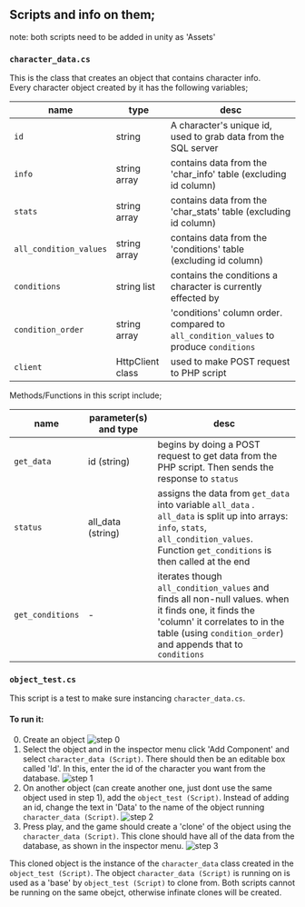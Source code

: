 ## Scripts and info on them;

note: both scripts need to be added in unity as 'Assets'

### `character_data.cs`

This is the class that creates an object that contains character info.  
Every character object created by it has the following variables;

|name|type|desc|
|---|---|---|
|`id`|string|A character's unique id, used to grab data from the SQL server|
|`info`|string array|contains data from the 'char_info' table (excluding id column)|
|`stats`|string array|contains data from the 'char_stats' table (excluding id column)|
|`all_condition_values`|string array|contains data from the 'conditions' table (excluding id column)|
|`conditions`|string list|contains the conditions a character is currently effected by|
|`condition_order`|string array|'conditions' column order. compared to `all_condition_values` to produce `conditions`|
|`client`|HttpClient class|used to make POST request to PHP script|

Methods/Functions in this script include;

|name|parameter(s) and type|desc|
|---|---|---|
|`get_data`|id (string)|begins by doing a POST request to get data from the PHP script. Then sends the response to `status`|
|`status`|all_data  (string)|assigns the data from `get_data` into variable `all_data` . `all_data` is split up into arrays: `info`, `stats`, `all_condition_values`. Function `get_conditions` is then called at the end|
|`get_conditions`|-|iterates though `all_condition_values` and finds all non-null values. when it finds one, it finds the 'column' it correlates to in the table (using `condition_order`) and appends that to `conditions`|


### `object_test.cs`

This script is a test to make sure instancing `character_data.cs`. 

#### To run it:

0.  Create an object
![step 0](https://imgur.com/HsERI9j.png)  
1.  Select the object and in the inspector menu click 'Add Component'  and select `character_data (Script)`. There should then be an editable box called 'Id'. In this, enter the id of the character you want from the database.
![step 1](https://imgur.com/Ch1WdqN.png)  
2.  On another object (can create another one, just dont use the same object used in step 1), add the `object_test (Script)`. Instead of adding an id, change the text in 'Data' to the name of the object running `character_data (Script)`.
![step 2](https://imgur.com/12ysf3D.png)  
3.  Press play, and the game should create a 'clone' of the object using the `character_data (Script)`. This clone should have all of the data from the database, as shown in the inspector menu.
![step 3](https://imgur.com/3tit7Gw.png)  

This cloned object is the instance of the `character_data` class created in the `object_test (Script)`. The object `character_data (Script)` is running on is used as a 'base' by `object_test (Script)` to clone from. Both scripts cannot be running on the same obejct, otherwise infinate clones will be created.

